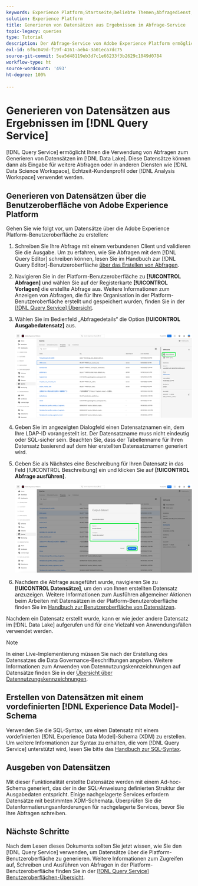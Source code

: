 ```yaml
---
keywords: Experience Platform;Startseite;beliebte Themen;Abfragedienst;Abfrage-Service;Datensätze generieren;Datensatz generieren;Datensatz erstellen
solution: Experience Platform
title: Generieren von Datensätzen aus Ergebnissen im Abfrage-Service
topic-legacy: queries
type: Tutorial
description: Der Abfrage-Service von Adobe Experience Platform ermöglicht die Erstellung von Datensätzen über die Benutzeroberfläche. Nachdem ein Datensatz erstellt wurde, kann er wie jeder andere Datensatz im Data Lake aufgerufen und für eine Vielzahl von Anwendungsfällen verwendet werden.
exl-id: 6f6c049d-f19f-4161-aeb4-3a01eca7dc75
source-git-commit: 5ea5d48119eb3d7c1e66233f3b2629c1049d0784
workflow-type: ht
source-wordcount: '493'
ht-degree: 100%

---
```


# Generieren von Datensätzen aus Ergebnissen im [!DNL Query Service]

[!DNL Query Service] ermöglicht Ihnen die Verwendung von Abfragen zum Generieren von Datensätzen im [!DNL Data Lake]. Diese Datensätze können dann als Eingabe für weitere Abfragen oder in anderen Diensten wie [!DNL Data Science Workspace], Echtzeit-Kundenprofil oder [!DNL Analysis Workspace] verwendet werden.

## Generieren von Datensätzen über die Benutzeroberfläche von Adobe Experience Platform

Gehen Sie wie folgt vor, um Datensätze über die Adobe Experience Platform-Benutzeroberfläche zu erstellen:

1. Schreiben Sie Ihre Abfrage mit einem verbundenen Client und validieren Sie die Ausgabe. Um zu erfahren, wie Sie Abfragen mit dem [!DNL Query Editor] schreiben können, lesen Sie im Handbuch zur [!DNL Query Editor]-Benutzeroberfläche [über das Erstellen von Abfragen](./user-guide.md#writing-queries).

2. Navigieren Sie in der Platform-Benutzeroberfläche zu **[!UICONTROL Abfragen]** und wählen Sie auf der Registerkarte **[!UICONTROL Vorlagen]** die erstellte Abfrage aus. Weitere Informationen zum Anzeigen von Abfragen, die für Ihre Organisation in der Platform-Benutzeroberfläche erstellt und gespeichert wurden, finden Sie in der [[!DNL Query Service] Übersicht](./overview.md#browse).

3. Wählen Sie im Bedienfeld „Abfragedetails“ die Option **[!UICONTROL Ausgabedatensatz]** aus.

   ![Die Registerkarte „Vorlagen“ des Arbeitsbereichs „Abfragen“ mit hervorgehobener Option zum Auswählen eines Ausgabedatensatzes](../images/ui/create-datasets/output-dataset.png)

4. Geben Sie im angezeigten Dialogfeld einen Datensatznamen ein, dem Ihre LDAP-ID vorangestellt ist. Der Datensatzname muss nicht eindeutig oder SQL-sicher sein. Beachten Sie, dass der Tabellenname für Ihren Datensatz basierend auf dem hier erstellten Datensatznamen generiert wird.

5. Geben Sie als Nächstes eine Beschreibung für Ihren Datensatz in das Feld [!UICONTROL Beschreibung] ein und klicken Sie auf **[!UICONTROL Abfrage ausführen]**.

   ![Das Dialogfeld „Ausgabedatensatz“ mit Hervorhebung der Datensatzdetails und der Ausführungsabfrage](../images/ui/create-datasets/run-query.png)

6. Nachdem die Abfrage ausgeführt wurde, navigieren Sie zu **[!UICONTROL Datensätze]**, um den von Ihnen erstellten Datensatz anzuzeigen. Weitere Informationen zum Ausführen allgemeiner Aktionen beim Arbeiten mit Datensätzen in der Platform-Benutzeroberfläche finden Sie im [Handbuch zur Benutzeroberfläche von Datensätzen](../../catalog/datasets/user-guide.md).

Nachdem ein Datensatz erstellt wurde, kann er wie jeder andere Datensatz im [!DNL Data Lake] aufgerufen und für eine Vielzahl von Anwendungsfällen verwendet werden.

>[!NOTE]
>
>In einer Live-Implementierung müssen Sie nach der Erstellung des Datensatzes die Data Governance-Beschriftungen angeben. Weitere Informationen zum Anwenden von Datennutzungskennzeichnungen auf Datensätze finden Sie in der [Übersicht über Datennutzungskennzeichnungen](../../data-governance/labels/overview.md).

## Erstellen von Datensätzen mit einem vordefinierten [!DNL Experience Data Model]-Schema

Verwenden Sie die SQL-Syntax, um einen Datensatz mit einem vordefinierten [!DNL Experience Data Model]-Schema (XDM) zu erstellen. Um weitere Informationen zur Syntax zu erhalten, die vom [!DNL Query Service] unterstützt wird, lesen Sie bitte das [Handbuch zur SQL-Syntax](../sql/syntax.md#create-table-as-select).

## Ausgeben von Datensätzen

Mit dieser Funktionalität erstellte Datensätze werden mit einem Ad-hoc-Schema generiert, das der in der SQL-Anweisung definierten Struktur der Ausgabedaten entspricht. Einige nachgelagerte Services erfordern Datensätze mit bestimmten XDM-Schemata. Überprüfen Sie die Datenformatierungsanforderungen für nachgelagerte Services, bevor Sie Ihre Abfragen schreiben.

## Nächste Schritte

Nach dem Lesen dieses Dokuments sollten Sie jetzt wissen, wie Sie den [!DNL Query Service] verwenden, um Datensätze über die Platform-Benutzeroberfläche zu generieren. Weitere Informationen zum Zugreifen auf, Schreiben und Ausführen von Abfragen in der Platform-Benutzeroberfläche finden Sie in der [[!DNL Query Service] Benutzeroberflächen-Übersicht](./overview.md).
